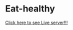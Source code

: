 # Eat-healthy

<a href="https://nnrahat.github.io/Eat-healthy/">Click here to see Live server!!!</a>

>